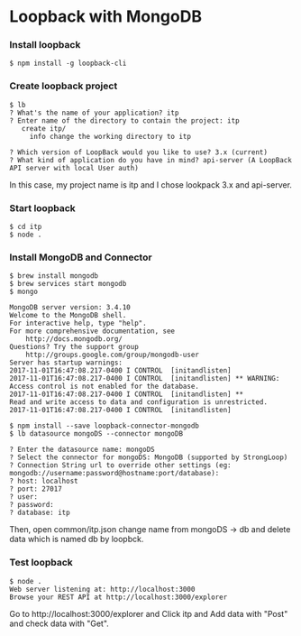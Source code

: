 # Loopback with MongoDB

### Install loopback
```shell
$ npm install -g loopback-cli
```

### Create loopback project
```shell
$ lb
? What's the name of your application? itp
? Enter name of the directory to contain the project: itp
   create itp/
     info change the working directory to itp

? Which version of LoopBack would you like to use? 3.x (current)
? What kind of application do you have in mind? api-server (A LoopBack API server with local User auth)
```
In this case, my project name is itp and I chose lookpack 3.x and api-server.  

### Start loopback
```shell
$ cd itp
$ node .
```

### Install MongoDB and Connector
```shell
$ brew install mongodb
$ brew services start mongodb
$ mongo

MongoDB server version: 3.4.10
Welcome to the MongoDB shell.
For interactive help, type "help".
For more comprehensive documentation, see
	http://docs.mongodb.org/
Questions? Try the support group
	http://groups.google.com/group/mongodb-user
Server has startup warnings:
2017-11-01T16:47:08.217-0400 I CONTROL  [initandlisten]
2017-11-01T16:47:08.217-0400 I CONTROL  [initandlisten] ** WARNING: Access control is not enabled for the database.
2017-11-01T16:47:08.217-0400 I CONTROL  [initandlisten] **          Read and write access to data and configuration is unrestricted.
2017-11-01T16:47:08.217-0400 I CONTROL  [initandlisten]

$ npm install --save loopback-connector-mongodb
$ lb datasource mongoDS --connector mongoDB

? Enter the datasource name: mongoDS
? Select the connector for mongoDS: MongoDB (supported by StrongLoop)
? Connection String url to override other settings (eg: mongodb://username:password@hostname:port/database):
? host: localhost
? port: 27017
? user:
? password:
? database: itp

```

Then, open common/itp.json change name from mongoDS -> db and delete data which is named db by loopbck.  

### Test loopback
```shell
$ node .
Web server listening at: http://localhost:3000
Browse your REST API at http://localhost:3000/explorer

```

Go to http://localhost:3000/explorer and Click itp and Add data with "Post" and check data with "Get".  



